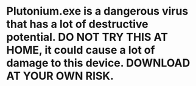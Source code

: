 # Plutonium.exe is a dangerous virus that has a lot of destructive potential. DO NOT TRY THIS AT HOME, it could cause a lot of damage to this device. DOWNLOAD AT YOUR OWN RISK.
